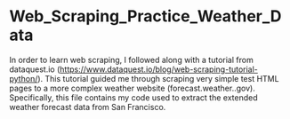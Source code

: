 # Web_Scraping_Practice_Weather_Data
In order to learn web scraping, I followed along with a tutorial from dataquest.io (https://www.dataquest.io/blog/web-scraping-tutorial-python/). This tutorial guided me through scraping very simple test HTML pages to a more complex weather website (forecast.weather..gov). Specifically, this file contains my code used to extract the extended weather forecast data from San Francisco. 
